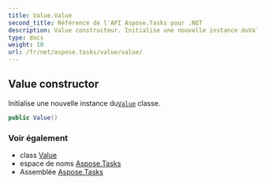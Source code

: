 ```yaml
---
title: Value.Value
second_title: Référence de l'API Aspose.Tasks pour .NET
description: Value constructeur. Initialise une nouvelle instance duValue classe.
type: docs
weight: 10
url: /fr/net/aspose.tasks/value/value/
---
```

## Value constructor

Initialise une nouvelle instance du[`Value`](../) classe.

```csharp
public Value()
```

### Voir également

* class [Value](../)
* espace de noms [Aspose.Tasks](../../value/)
* Assemblée [Aspose.Tasks](../../../)


